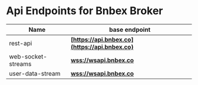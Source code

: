 # Api Endpoints for Bnbex Broker

Name | base endpoint
------------ | ------------
rest-api | **[https://api.bnbex.co](https://api.bnbex.co)**
web-socket-streams | **[wss://wsapi.bnbex.co](wss://wsapi.bnbex.co)**
user-data-stream | **[wss://wsapi.bnbex.co](wss://wsapi.bnbex.co)**
